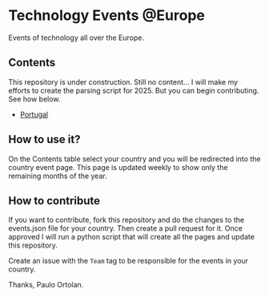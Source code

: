# Technology Events @Europe

Events of technology all over the Europe.

## Contents

This repository is under construction. Still no content... I will make my efforts to create the parsing script for 2025. But you can begin contributing. See how below.

* [Portugal](pages/events_pt.md)

## How to use it?

On the Contents table select your country and you will be redirected into the country event page. This page is updated weekly to show only the remaining months of the year.

## How to contribute

If you want to contribute, fork this repository and do the changes to the events.json file for your country. Then create a pull request for it. Once approved I will run a python script that will create all the pages and update this repository.

Create an issue with the `Team` tag to be responsible for the events in your country.

Thanks, Paulo Ortolan.
